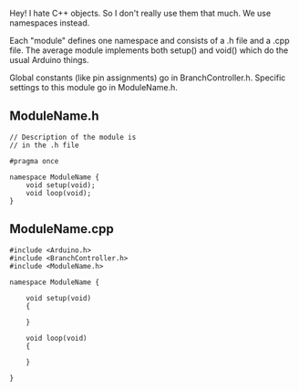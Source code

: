 Hey! I hate C++ objects. So I don't really use them that much. We use namespaces instead.

Each "module" defines one namespace and consists of a .h file and a .cpp file. The average module implements both setup() and void() which do the usual Arduino things.

Global constants (like pin assignments) go in BranchController.h. 
Specific settings to this module go in ModuleName.h.

ModuleName.h
---

```
// Description of the module is 
// in the .h file

#pragma once

namespace ModuleName {
    void setup(void);
    void loop(void); 
}

```

ModuleName.cpp
---

```
#include <Arduino.h>
#include <BranchController.h>
#include <ModuleName.h>

namespace ModuleName {

    void setup(void)
    {

    }

    void loop(void)
    {

    }

}
```

